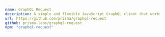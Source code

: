 ```yaml
---
name: GraphQL Request
description: A simple and flexible JavaScript GraphQL client that works in all JavaScript environments (the browser, Node.js, and React Native) - basically a lightweight wrapper around `fetch`.
url: https://github.com/prisma/graphql-request
github: prisma-labs/graphql-request
npm: "graphql-request"
---
```



